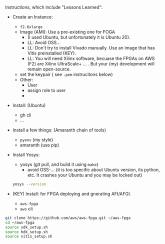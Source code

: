 Instructions, which include "Lessons Learned":

* Create an Instance:
    * `f2.6xlarge`
    * Image (AMI): Use a pre-existing one for FOGA
         * (I used Ubuntu, but unfortunately it is Ubuntu 20).
         * LL: Avoid OSS...
         * LL: Don't try to install Vivado manually. Use an image that has Vitis preinstalled (KEY).
         * LL: You will need Xilinx software, becuase the FPGAs on AWS (F2) are Xilinx UltraScale+ ... . But your (my) development will remain open-source.
    * set the keypair ( see `.pem` instrucitons below)
    * Other:
        * User
        * assign role to user
        * 
* Install: (Ubuntu)
    * gh cli
    * ...
* Install a few things: (Amaranth chain of tools)
    * `pyenv` (my style)
    * amaranth (use pip)

* Install Yosys:
    * yosys (git pull, and build it using `make`)
        * avoid OSS-... (it is too specific about Ubuntu version, its python, etc. It crashes your Ubuntu and you may be locked out)
    ```bash
    yosys --version
    ```
* (KEY) Install: for FPGA deploying and gnerating AFI/AFGI.
    * `aws-fpga`
    * `aws` cli
```bash
git clone https://github.com/aws/aws-fpga.git ~/aws-fpga
cd ~/aws-fpga
source sdk_setup.sh
source hdk_setup.sh
source vitis_setup.sh
```
